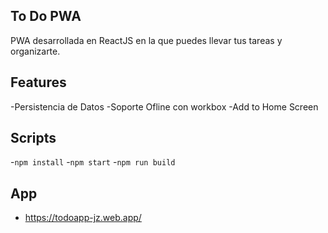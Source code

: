 ## To Do PWA
PWA desarrollada en ReactJS en la que puedes llevar tus tareas y organizarte.

## Features
-Persistencia de Datos
-Soporte Ofline con workbox
-Add to Home Screen

## Scripts

-`npm install`
-`npm start`
-`npm run build`


## App
- https://todoapp-jz.web.app/